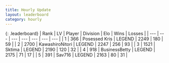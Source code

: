 ```yaml
---
title: Hourly Update
layout: leaderboard
category: hourly
---
```


{: .leaderboard}
| Rank | LV | Player | Division | Elo | Wins | Losses |
| --- | --- | --- | --- | --- | --- | --- |
| <span data-change="0">1</span> | 366 | <span title="ID: 402846">Posessed Kris</span> | LEGEND | <span data-change="0">2249</span> | <span data-change="0">180</span> | <span data-change="0">59</span> |
| <span data-change="0">2</span> | 2700 | <span title="ID: 164871">KawashiroNitori</span> | LEGEND | <span data-change="0">2247</span> | <span data-change="0">256</span> | <span data-change="0">93</span> |
| <span data-change="0">3</span> | 1521 | <span title="ID: 353063">Sktima</span> | LEGEND | <span data-change="-13">2190</span> | <span data-change="1">120</span> | <span data-change="1">32</span> |
| <span data-change="0">4</span> | 918 | <span title="ID: 113257">BusinessBetty</span> | LEGEND | <span data-change="0">2175</span> | <span data-change="0">71</span> | <span data-change="0">17</span> |
| <span data-change="0">5</span> | 391 | <span title="ID: 556277">Sav716</span> | LEGEND | <span data-change="0">2163</span> | <span data-change="0">80</span> | <span data-change="0">31</span> |